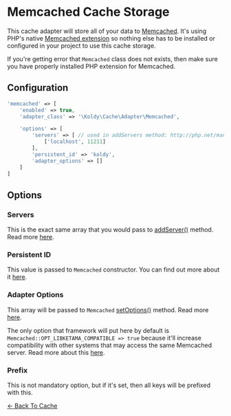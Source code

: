 # Memcached Cache Storage

This cache adapter will store all of your data to [Memcached](https://memcached.org). It's using PHP's native
[Memcached extension](http://php.net/manual/en/book.memcached.php) so nothing else has to be installed or configured
in your project to use this cache storage.

If you're getting error that `Memcached` class does not exists, then make sure you have properly installed PHP extension
for Memcached. 


## Configuration

```php
'memcached' => [
	'enabled' => true,
	'adapter_class' => '\Koldy\Cache\Adapter\Memcached',

	'options' => [
		'servers' => [ // used in addServers method: http://php.net/manual/en/memcached.addservers.php
			['localhost', 11211]
		],
		'persistent_id' => 'koldy',
		'adapter_options' => []
	]
]
```

## Options

### Servers

This is the exact same array that you would pass to [addServer()](http://php.net/manual/en/memcached.addservers.php)
method. Read more [here](http://php.net/manual/en/memcached.addservers.php).

### Persistent ID

This value is passed to `Memcached` constructor. You can find out more about it [here](http://php.net/manual/en/memcached.construct.php).

### Adapter Options

This array will be passed to `Memcached` [setOptions()](http://php.net/manual/en/memcached.setoptions.php) method. Read
more [here](http://php.net/manual/en/memcached.setoptions.php).

The only option that framework will put here by default is `Memcached::OPT_LIBKETAMA_COMPATIBLE => true` because it'll
increase compatibility with other systems that may access the same Memcached server. Read more about this
[here](http://php.net/manual/en/memcached.constants.php#memcached.constants.opt-libketama-compatible).

### Prefix

This is not mandatory option, but if it's set, then all keys will be prefixed with this.


[&larr; Back To Cache](../cache.md#available-cache-engines)